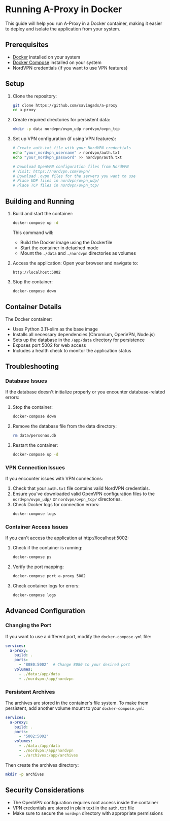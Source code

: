 # Running A-Proxy in Docker

This guide will help you run A-Proxy in a Docker container, making it easier to deploy and isolate the application from your system.

## Prerequisites

- [Docker](https://docs.docker.com/get-docker/) installed on your system
- [Docker Compose](https://docs.docker.com/compose/install/) installed on your system
- NordVPN credentials (if you want to use VPN features)

## Setup

1. Clone the repository:
   ```bash
   git clone https://github.com/savingads/a-proxy
   cd a-proxy
   ```

2. Create required directories for persistent data:
   ```bash
   mkdir -p data nordvpn/ovpn_udp nordvpn/ovpn_tcp
   ```

3. Set up VPN configuration (if using VPN features):
   ```bash
   # Create auth.txt file with your NordVPN credentials
   echo "your_nordvpn_username" > nordvpn/auth.txt
   echo "your_nordvpn_password" >> nordvpn/auth.txt
   
   # Download OpenVPN configuration files from NordVPN
   # Visit: https://nordvpn.com/ovpn/
   # Download .ovpn files for the servers you want to use
   # Place UDP files in nordvpn/ovpn_udp/
   # Place TCP files in nordvpn/ovpn_tcp/
   ```

## Building and Running

1. Build and start the container:
   ```bash
   docker-compose up -d
   ```

   This command will:
   - Build the Docker image using the Dockerfile
   - Start the container in detached mode
   - Mount the `./data` and `./nordvpn` directories as volumes

2. Access the application:
   Open your browser and navigate to:
   ```
   http://localhost:5002
   ```

3. Stop the container:
   ```bash
   docker-compose down
   ```

## Container Details

The Docker container:
- Uses Python 3.11-slim as the base image
- Installs all necessary dependencies (Chromium, OpenVPN, Node.js)
- Sets up the database in the `/app/data` directory for persistence
- Exposes port 5002 for web access
- Includes a health check to monitor the application status

## Troubleshooting

### Database Issues

If the database doesn't initialize properly or you encounter database-related errors:

1. Stop the container:
   ```bash
   docker-compose down
   ```

2. Remove the database file from the data directory:
   ```bash
   rm data/personas.db
   ```

3. Restart the container:
   ```bash
   docker-compose up -d
   ```

### VPN Connection Issues

If you encounter issues with VPN connections:

1. Check that your `auth.txt` file contains valid NordVPN credentials.
2. Ensure you've downloaded valid OpenVPN configuration files to the `nordvpn/ovpn_udp/` or `nordvpn/ovpn_tcp/` directories.
3. Check Docker logs for connection errors:
   ```bash
   docker-compose logs
   ```

### Container Access Issues

If you can't access the application at http://localhost:5002:

1. Check if the container is running:
   ```bash
   docker-compose ps
   ```

2. Verify the port mapping:
   ```bash
   docker-compose port a-proxy 5002
   ```

3. Check container logs for errors:
   ```bash
   docker-compose logs
   ```

## Advanced Configuration

### Changing the Port

If you want to use a different port, modify the `docker-compose.yml` file:

```yaml
services:
  a-proxy:
    build: .
    ports:
      - "8080:5002"  # Change 8080 to your desired port
    volumes:
      - ./data:/app/data
      - ./nordvpn:/app/nordvpn
```

### Persistent Archives

The archives are stored in the container's file system. To make them persistent, add another volume mount to your `docker-compose.yml`:

```yaml
services:
  a-proxy:
    build: .
    ports:
      - "5002:5002"
    volumes:
      - ./data:/app/data
      - ./nordvpn:/app/nordvpn
      - ./archives:/app/archives
```

Then create the archives directory:
```bash
mkdir -p archives
```

## Security Considerations

- The OpenVPN configuration requires root access inside the container
- VPN credentials are stored in plain text in the `auth.txt` file
- Make sure to secure the `nordvpn` directory with appropriate permissions
